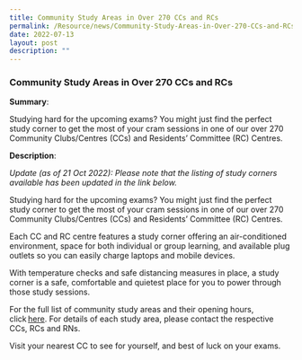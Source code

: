 ```yaml
---
title: Community Study Areas in Over 270 CCs and RCs
permalink: /Resource/news/Community-Study-Areas-in-Over-270-CCs-and-RCs/
date: 2022-07-13
layout: post
description: ""
---
```

### Community Study Areas in Over 270 CCs and RCs 

**Summary**: 

Studying hard for the upcoming exams? You might just find the perfect study corner to get the most of your cram sessions in one of our over 270 Community Clubs/Centres (CCs) and Residents’ Committee (RC) Centres. 


**Description**: 

*Update (as of 21 Oct 2022): Please note that the listing of study corners available has been updated in the link below.*

Studying hard for the upcoming exams? You might just find the perfect study corner to get the most of your cram sessions in one of our over 270 Community Clubs/Centres (CCs) and Residents’ Committee (RC) Centres. 

Each CC and RC centre features a study corner offering an air-conditioned environment, space for both individual or group learning, and available plug outlets so you can easily charge laptops and mobile devices. 

With temperature checks and safe distancing measures in place, a study corner is a safe, comfortable and quietest place for you to power through those study sessions. 

For the full list of community study areas and their opening hours, click [here](). For details of each study area, please contact the respective CCs, RCs and RNs. 

Visit your nearest CC to see for yourself, and best of luck on your exams.